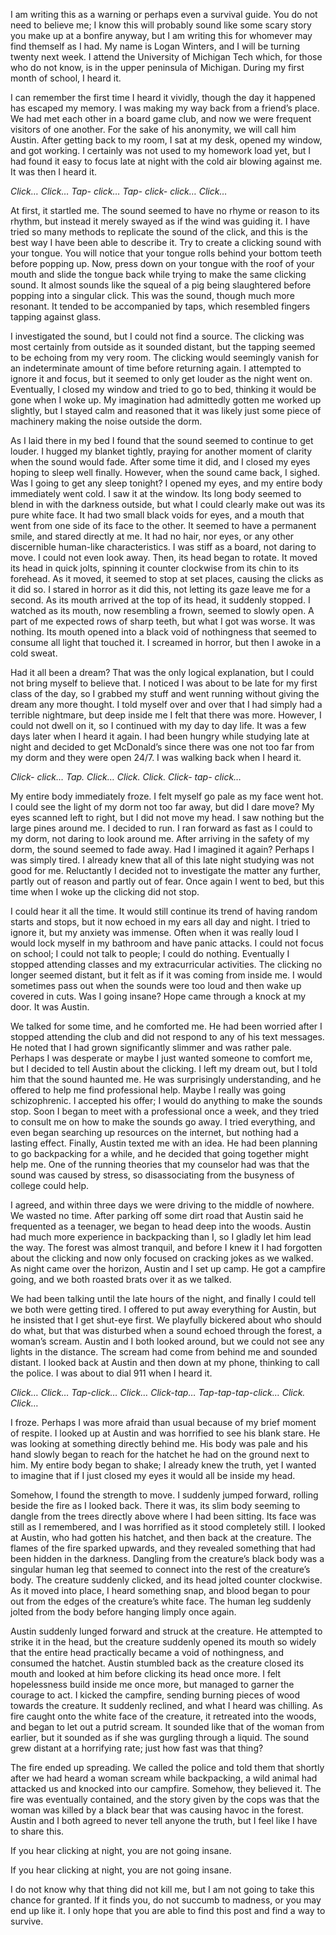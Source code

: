 I am writing this as a warning or perhaps even a survival guide. You do not need to believe me; I know this will probably sound like some scary story you make up at a bonfire anyway, but I am writing this for whomever may find themself as I had. My name is Logan Winters, and I will be turning twenty next week. I attend the University of Michigan Tech which, for those who do not know, is in the upper peninsula of Michigan. During my first month of school, I heard it.

I can remember the first time I heard it vividly, though the day it happened has escaped my memory. I was making my way back from a friend’s place. We had met each other in a board game club, and now we were frequent visitors of one another. For the sake of his anonymity, we will call him Austin. After getting back to my room, I sat at my desk, opened my window, and got working. I certainly was not used to my homework load yet, but I had found it easy to focus late at night with the cold air blowing against me. It was then I heard it.

*Click… Click… Tap- click… Tap- click- click… Click…*

At first, it startled me. The sound seemed to have no rhyme or reason to its rhythm, but instead it merely swayed as if the wind was guiding it. I have tried so many methods to replicate the sound of the click, and this is the best way I have been able to describe it. Try to create a clicking sound with your tongue. You will notice that your tongue rolls behind your bottom teeth before popping up. Now, press down on your tongue with the roof of your mouth and slide the tongue back while trying to make the same clicking sound. It almost sounds like the squeal of a pig being slaughtered before popping into a singular click. This was the sound, though much more resonant. It tended to be accompanied by taps, which resembled fingers tapping against glass.

I investigated the sound, but I could not find a source. The clicking was most certainly from outside as it sounded distant, but the tapping seemed to be echoing from my very room. The clicking would seemingly vanish for an indeterminate amount of time before returning again. I attempted to ignore it and focus, but it seemed to only get louder as the night went on. Eventually, I closed my window and tried to go to bed, thinking it would be gone when I woke up. My imagination had admittedly gotten me worked up slightly, but I stayed calm and reasoned that it was likely just some piece of machinery making the noise outside the dorm. 

As I laid there in my bed I found that the sound seemed to continue to get louder. I hugged my blanket tightly, praying for another moment of clarity when the sound would fade. After some time it did, and I closed my eyes hoping to sleep well finally. However, when the sound came back, I sighed. Was I going to get any sleep tonight? I opened my eyes, and my entire body immediately went cold. I saw it at the window. Its long body seemed to blend in with the darkness outside, but what I could clearly make out was its pure white face. It had two small black voids for eyes, and a mouth that went from one side of its face to the other. It seemed to have a permanent smile, and stared directly at me. It had no hair, nor eyes, or any other discernible human-like characteristics. I was stiff as a board, not daring to move. I could not even look away. Then, its head began to rotate. It moved its head in quick jolts, spinning it counter clockwise from its chin to its forehead. As it moved, it seemed to stop at set places, causing the clicks as it did so. I stared in horror as it did this, not letting its gaze leave me for a second. As its mouth arrived at the top of its head, it suddenly stopped. I watched as its mouth, now resembling a frown, seemed to slowly open. A part of me expected rows of sharp teeth, but what I got was worse. It was nothing. Its mouth opened into a black void of nothingness that seemed to consume all light that touched it. I screamed in horror, but then I awoke in a cold sweat.

Had it all been a dream? That was the only logical explanation, but I could not bring myself to believe that. I noticed I was about to be late for my first class of the day, so I grabbed my stuff and went running without giving the dream any more thought. I told myself over and over that I had simply had a terrible nightmare, but deep inside me I felt that there was more. However, I could not dwell on it, so I continued with my day to day life. It was a few days later when I heard it again. I had been hungry while studying late at night and decided to get McDonald’s since there was one not too far from my dorm and they were open 24/7. I was walking back when I heard it.

*Click- click… Tap. Click… Click. Click. Click- tap- click…* 

My entire body immediately froze. I felt myself go pale as my face went hot. I could see the light of my dorm not too far away, but did I dare move? My eyes scanned left to right, but I did not move my head. I saw nothing but the large pines around me. I decided to run. I ran forward as fast as I could to my dorm, not daring to look around me. After arriving in the safety of my dorm, the sound seemed to fade away. Had I imagined it again? Perhaps I was simply tired. I already knew that all of this late night studying was not good for me. Reluctantly I decided not to investigate the matter any further, partly out of reason and partly out of fear. Once again I went to bed, but this time when I woke up the clicking did not stop.

I could hear it all the time. It would still continue its trend of having random starts and stops, but it now echoed in my ears all day and night. I tried to ignore it, but my anxiety was immense. Often when it was really loud I would lock myself in my bathroom and have panic attacks. I could not focus on school; I could not talk to people; I could do nothing. Eventually I stopped attending classes and my extracurricular activities. The clicking no longer seemed distant, but it felt as if it was coming from inside me. I would sometimes pass out when the sounds were too loud and then wake up covered in cuts. Was I going insane? Hope came through a knock at my door. It was Austin.

We talked for some time, and he comforted me. He had been worried after I stopped attending the club and did not respond to any of his text messages. He noted that I had grown significantly slimmer and was rather pale. Perhaps I was desperate or maybe I just wanted someone to comfort me, but I decided to tell Austin about the clicking. I left my dream out, but I told him that the sound haunted me. He was surprisingly understanding, and he offered to help me find professional help. Maybe I really was going schizophrenic. I accepted his offer; I would do anything to make the sounds stop. Soon I began to meet with a professional once a week, and they tried to consult me on how to make the sounds go away. I tried everything, and even began searching up resources on the internet, but nothing had a lasting effect. Finally, Austin texted me with an idea. He had been planning to go backpacking for a while, and he decided that going together might help me. One of the running theories that my counselor had was that the sound was caused by stress, so disassociating from the busyness of college could help.

I agreed, and within three days we were driving to the middle of nowhere. We wasted no time. After parking off some dirt road that Austin said he frequented as a teenager, we began to head deep into the woods. Austin had much more experience in backpacking than I, so I gladly let him lead the way. The forest was almost tranquil, and before I knew it I had forgotten about the clicking and now only focused on cracking jokes as we walked. As night came over the horizon, Austin and I set up camp. He got a campfire going, and we both roasted brats over it as we talked. 

We had been talking until the late hours of the night, and finally I could tell we both were getting tired. I offered to put away everything for Austin, but he insisted that I get shut-eye first. We playfully bickered about who should do what, but that was disturbed when a sound echoed through the forest, a woman’s scream. Austin and I both looked around, but we could not see any lights in the distance. The scream had come from behind me and sounded distant. I looked back at Austin and then down at my phone, thinking to call the police. I was about to dial 911 when I heard it.

*Click… Click… Tap-click… Click… Click-tap… Tap-tap-tap-click… Click. Click…*

I froze. Perhaps I was more afraid than usual because of my brief moment of respite. I looked up at Austin and was horrified to see his blank stare. He was looking at something directly behind me. His body was pale and his hand slowly began to reach for the hatchet he had on the ground next to him. My entire body began to shake; I already knew the truth, yet I wanted to imagine that if I just closed my eyes it would all be inside my head. 

Somehow, I found the strength to move. I suddenly jumped forward, rolling beside the fire as I looked back. There it was, its slim body seeming to dangle from the trees directly above where I had been sitting. Its face was still as I remembered, and I was horrified as it stood completely still. I looked at Austin, who had gotten his hatchet, and then back at the creature. The flames of the fire sparked upwards, and they revealed something that had been hidden in the darkness. Dangling from the creature’s black body was a singular human leg that seemed to connect into the rest of the creature’s body. The creature suddenly clicked, and its head jolted counter clockwise. As it moved into place, I heard something snap, and blood began to pour out from the edges of the creature’s white face. The human leg suddenly jolted from the body before hanging limply once again. 

Austin suddenly lunged forward and struck at the creature. He attempted to strike it in the head, but the creature suddenly opened its mouth so widely that the entire head practically became a void of nothingness, and consumed the hatchet. Austin stumbled back as the creature closed its mouth and looked at him before clicking its head once more. I felt hopelessness build inside me once more, but managed to garner the courage to act. I kicked the campfire, sending burning pieces of wood towards the creature. It suddenly reclined, and what I heard was chilling. As fire caught onto the white face of the creature, it retreated into the woods, and began to let out a putrid scream. It sounded like that of the woman from earlier, but it sounded as if she was gurgling through a liquid. The sound grew distant at a horrifying rate; just how fast was that thing?

The fire ended up spreading. We called the police and told them that shortly after we had heard a woman scream while backpacking, a wild animal had attacked us and knocked into our campfire. Somehow, they believed it. The fire was eventually contained, and the story given by the cops was that the woman was killed by a black bear that was causing havoc in the forest. Austin and I both agreed to never tell anyone the truth, but I feel like I have to share this.

If you hear clicking at night, you are not going insane.

If you hear clicking at night, you are not going insane.

I do not know why that thing did not kill me, but I am not going to take this chance for granted. If it finds you, do not succumb to madness, or you may end up like it. I only hope that you are able to find this post and find a way to survive.